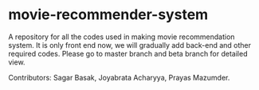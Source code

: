 # movie-recommender-system
A repository for all the codes used in making movie recommendation system. It is only front end now, we will gradually add back-end and other required codes.
Please go to master branch and beta branch for detailed view.

Contributors:
Sagar Basak,
Joyabrata Acharyya,
Prayas Mazumder.
